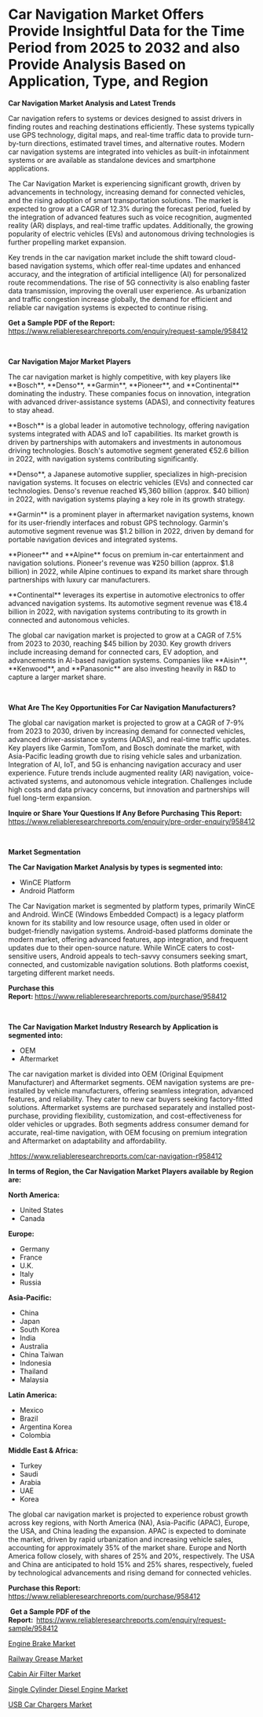 <p><h1>Car Navigation Market Offers Provide Insightful Data for the Time Period from 2025 to 2032 and also Provide Analysis Based on Application, Type, and Region</h1></p><p><strong>Car Navigation Market Analysis and Latest Trends</strong></p>
<p><p>Car navigation refers to systems or devices designed to assist drivers in finding routes and reaching destinations efficiently. These systems typically use GPS technology, digital maps, and real-time traffic data to provide turn-by-turn directions, estimated travel times, and alternative routes. Modern car navigation systems are integrated into vehicles as built-in infotainment systems or are available as standalone devices and smartphone applications.</p><p>The Car Navigation Market is experiencing significant growth, driven by advancements in technology, increasing demand for connected vehicles, and the rising adoption of smart transportation solutions. The market is expected to grow at a CAGR of 12.3% during the forecast period, fueled by the integration of advanced features such as voice recognition, augmented reality (AR) displays, and real-time traffic updates. Additionally, the growing popularity of electric vehicles (EVs) and autonomous driving technologies is further propelling market expansion.</p><p>Key trends in the car navigation market include the shift toward cloud-based navigation systems, which offer real-time updates and enhanced accuracy, and the integration of artificial intelligence (AI) for personalized route recommendations. The rise of 5G connectivity is also enabling faster data transmission, improving the overall user experience. As urbanization and traffic congestion increase globally, the demand for efficient and reliable car navigation systems is expected to continue rising.</p></p>
<p><strong>Get a Sample PDF of the Report:&nbsp;</strong> <a href="https://www.reliableresearchreports.com/enquiry/request-sample/958412?utm_campaign=120&utm_medium=2&utm_source=Github&utm_content=ia&utm_term=21012025&utm_id=car-navigation">https://www.reliableresearchreports.com/enquiry/request-sample/958412</a></p>
<p>&nbsp;</p>
<p><strong>Car Navigation Major Market Players</strong></p>
<p><p>The car navigation market is highly competitive, with key players like **Bosch**, **Denso**, **Garmin**, **Pioneer**, and **Continental** dominating the industry. These companies focus on innovation, integration with advanced driver-assistance systems (ADAS), and connectivity features to stay ahead.</p><p>**Bosch** is a global leader in automotive technology, offering navigation systems integrated with ADAS and IoT capabilities. Its market growth is driven by partnerships with automakers and investments in autonomous driving technologies. Bosch's automotive segment generated €52.6 billion in 2022, with navigation systems contributing significantly.</p><p>**Denso**, a Japanese automotive supplier, specializes in high-precision navigation systems. It focuses on electric vehicles (EVs) and connected car technologies. Denso's revenue reached ¥5,360 billion (approx. $40 billion) in 2022, with navigation systems playing a key role in its growth strategy.</p><p>**Garmin** is a prominent player in aftermarket navigation systems, known for its user-friendly interfaces and robust GPS technology. Garmin's automotive segment revenue was $1.2 billion in 2022, driven by demand for portable navigation devices and integrated systems.</p><p>**Pioneer** and **Alpine** focus on premium in-car entertainment and navigation solutions. Pioneer's revenue was ¥250 billion (approx. $1.8 billion) in 2022, while Alpine continues to expand its market share through partnerships with luxury car manufacturers.</p><p>**Continental** leverages its expertise in automotive electronics to offer advanced navigation systems. Its automotive segment revenue was €18.4 billion in 2022, with navigation systems contributing to its growth in connected and autonomous vehicles.</p><p>The global car navigation market is projected to grow at a CAGR of 7.5% from 2023 to 2030, reaching $45 billion by 2030. Key growth drivers include increasing demand for connected cars, EV adoption, and advancements in AI-based navigation systems. Companies like **Aisin**, **Kenwood**, and **Panasonic** are also investing heavily in R&D to capture a larger market share.</p></p>
<p>&nbsp;</p>
<p><strong>What Are The Key Opportunities For Car Navigation Manufacturers?</strong></p>
<p><p>The global car navigation market is projected to grow at a CAGR of 7-9% from 2023 to 2030, driven by increasing demand for connected vehicles, advanced driver-assistance systems (ADAS), and real-time traffic updates. Key players like Garmin, TomTom, and Bosch dominate the market, with Asia-Pacific leading growth due to rising vehicle sales and urbanization. Integration of AI, IoT, and 5G is enhancing navigation accuracy and user experience. Future trends include augmented reality (AR) navigation, voice-activated systems, and autonomous vehicle integration. Challenges include high costs and data privacy concerns, but innovation and partnerships will fuel long-term expansion.</p></p>
<p><strong>Inquire or Share Your Questions If Any Before Purchasing This Report:</strong> <a href="https://www.reliableresearchreports.com/enquiry/pre-order-enquiry/958412?utm_campaign=120&utm_medium=2&utm_source=Github&utm_content=ia&utm_term=21012025&utm_id=car-navigation">https://www.reliableresearchreports.com/enquiry/pre-order-enquiry/958412</a></p>
<p>&nbsp;</p>
<p><strong>Market Segmentation</strong></p>
<p><strong>The Car Navigation Market Analysis by types is segmented into:</strong></p>
<p><ul><li>WinCE Platform</li><li>Android Platform</li></ul></p>
<p><p>The Car Navigation market is segmented by platform types, primarily WinCE and Android. WinCE (Windows Embedded Compact) is a legacy platform known for its stability and low resource usage, often used in older or budget-friendly navigation systems. Android-based platforms dominate the modern market, offering advanced features, app integration, and frequent updates due to their open-source nature. While WinCE caters to cost-sensitive users, Android appeals to tech-savvy consumers seeking smart, connected, and customizable navigation solutions. Both platforms coexist, targeting different market needs.</p></p>
<p><strong>Purchase this Report:&nbsp;</strong><a href="https://www.reliableresearchreports.com/purchase/958412?utm_campaign=120&utm_medium=2&utm_source=Github&utm_content=ia&utm_term=21012025&utm_id=car-navigation">https://www.reliableresearchreports.com/purchase/958412</a></p>
<p>&nbsp;</p>
<p><strong>The Car Navigation Market Industry Research by Application is segmented into:</strong></p>
<p><ul><li>OEM</li><li>Aftermarket</li></ul></p>
<p><p>The car navigation market is divided into OEM (Original Equipment Manufacturer) and Aftermarket segments. OEM navigation systems are pre-installed by vehicle manufacturers, offering seamless integration, advanced features, and reliability. They cater to new car buyers seeking factory-fitted solutions. Aftermarket systems are purchased separately and installed post-purchase, providing flexibility, customization, and cost-effectiveness for older vehicles or upgrades. Both segments address consumer demand for accurate, real-time navigation, with OEM focusing on premium integration and Aftermarket on adaptability and affordability.</p></p>
<p><a href="https://www.reliableresearchreports.com/car-navigation-r958412?utm_campaign=120&utm_medium=2&utm_source=Github&utm_content=ia&utm_term=21012025&utm_id=car-navigation">&nbsp;https://www.reliableresearchreports.com/car-navigation-r958412</a></p>
<p><strong>In terms of Region, the Car Navigation Market Players available by Region are:</strong></p>
<p>
    <p> <strong> North America: </strong>
        <ul>
            <li>United States</li>
            <li>Canada</li>
        </ul>
        </p> 
    <p> <strong> Europe: </strong>
        <ul>
            <li>Germany</li>
            <li>France</li>
            <li>U.K.</li>
            <li>Italy</li>
            <li>Russia</li>
        </ul>
        </p> 
    <p> <strong> Asia-Pacific: </strong>
        <ul>
            <li>China</li>
            <li>Japan</li>
            <li>South Korea</li>
            <li>India</li>
            <li>Australia</li>
            <li>China Taiwan</li>
            <li>Indonesia</li>
            <li>Thailand</li>
            <li>Malaysia</li>
        </ul>
        </p> 
    <p> <strong> Latin America: </strong>
        <ul>
            <li>Mexico</li>
            <li>Brazil</li>
            <li>Argentina Korea</li>
            <li>Colombia</li>
        </ul>
        </p> 
    <p> <strong> Middle East & Africa: </strong>
        <ul>
            <li>Turkey</li>
            <li>Saudi</li>
            <li>Arabia</li>
            <li>UAE</li>
            <li>Korea</li>
        </ul>
    </p>
    </p>
<p><p>The global car navigation market is projected to experience robust growth across key regions, with North America (NA), Asia-Pacific (APAC), Europe, the USA, and China leading the expansion. APAC is expected to dominate the market, driven by rapid urbanization and increasing vehicle sales, accounting for approximately 35% of the market share. Europe and North America follow closely, with shares of 25% and 20%, respectively. The USA and China are anticipated to hold 15% and 25% shares, respectively, fueled by technological advancements and rising demand for connected vehicles.</p></p>
<p><strong>Purchase this Report: </strong><a href="https://www.reliableresearchreports.com/purchase/958412?utm_campaign=120&utm_medium=2&utm_source=Github&utm_content=ia&utm_term=21012025&utm_id=car-navigation">https://www.reliableresearchreports.com/purchase/958412</a></p>
<p>&nbsp;<strong>Get a Sample PDF of the Report:&nbsp;&nbsp;</strong><a href="https://www.reliableresearchreports.com/enquiry/request-sample/958412?utm_campaign=120&utm_medium=2&utm_source=Github&utm_content=ia&utm_term=21012025&utm_id=car-navigation">https://www.reliableresearchreports.com/enquiry/request-sample/958412</a></p>
<p><strong></strong></p>
<p><p><a href="https://github.com/joannesouthgate/Market-Research-Report-List-5/blob/main/engine-brake-market.md?utm_campaign=120&utm_medium=2&utm_source=Github&utm_content=ia&utm_term=21012025&utm_id=car-navigation">Engine Brake Market</a></p><p><a href="https://github.com/maclarensidney/Market-Research-Report-List-1/blob/main/railway-grease-market.md?utm_campaign=120&utm_medium=2&utm_source=Github&utm_content=ia&utm_term=21012025&utm_id=car-navigation">Railway Grease Market</a></p><p><a href="https://github.com/DianaWilson796/Market-Research-Report-List-1/blob/main/cabin-air-filter-market.md?utm_campaign=120&utm_medium=2&utm_source=Github&utm_content=ia&utm_term=21012025&utm_id=car-navigation">Cabin Air Filter Market</a></p><p><a href="https://github.com/glazierjean530/Market-Research-Report-List-1/blob/main/single-cylinder-diesel-engine-market.md?utm_campaign=120&utm_medium=2&utm_source=Github&utm_content=ia&utm_term=21012025&utm_id=car-navigation">Single Cylinder Diesel Engine Market</a></p><p><a href="https://github.com/sofayahoo2023/Market-Research-Report-List-6/blob/main/usb-car-chargers-market.md?utm_campaign=120&utm_medium=2&utm_source=Github&utm_content=ia&utm_term=21012025&utm_id=car-navigation">USB Car Chargers Market</a></p></p>